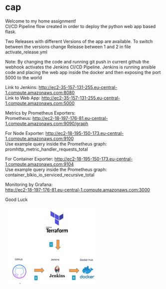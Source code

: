 # cap

Welcome to my home assignment!<br>
CI/CD Pipeline flow created in order to deploy the python web app based flask.

Two Releases with different Versions of the app are available. To switch between the versions change Release between 1 and 2 in file activate_release.yml<br>

Note: By changing the code and running git push in current github the webhook activates the Jenkins CI/CD Pipeline. Jenkins is running ansible code and placing the web app inside the docker and then exposing the port 5000 to the world<br>

Link to Jenkins: http://ec2-35-157-131-255.eu-central-1.compute.amazonaws.com:8080<br>
Link to Web App: http://ec2-35-157-131-255.eu-central-1.compute.amazonaws.com:5000<br>

Metrics by Prometheus Exporters:<br>
Prometheus: http://ec2-18-197-176-81.eu-central-1.compute.amazonaws.com:9090/graph<br>

For Node Exporter: http://ec2-18-195-150-173.eu-central-1.compute.amazonaws.com:9100<br>
Use example query inside the Prometheus graph: promhttp_metric_handler_requests_total<br>

For Container Exporter: http://ec2-18-195-150-173.eu-central-1.compute.amazonaws.com:9104<br>
Use example query inside the Prometheus graph: container_blkio_io_serviced_recursive_total

Monitoring by Grafana:<br>
http://ec2-18-197-176-81.eu-central-1.compute.amazonaws.com:3000

Good Luck<br>

<img src="https://github.com/vasilinamatov/cap/blob/main/img.png">
 